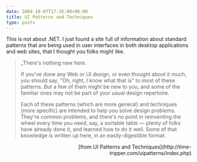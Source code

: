 ```yaml
---
date: 2004-10-07T17:35:00+00:00
title: UI Patterns and Techniques
type: posts
---
```

This is not about .NET. I just found a site full of information about standard patterns that are being used in user interfaces in both desktop applications and web sites, that I thought you folks might like.

> _There's nothing new here.
>
> If you've done any Web or UI design, or even thought about it much, you should say, "Oh, right, I know what that is" to most of these patterns. But a few of them might be new to you, and some of the familiar ones may not be part of your usual design repertoire.
>
> Each of these patterns (which are more general) and techniques (more specific) are intended to help you solve design problems. They're common problems, and there's no point in reinventing the wheel every time you need, say, a sortable table &#8212; plenty of folks have already done it, and learned how to do it well. Some of that knowledge is written up here, in an easily-digestible format.
> </i> </blockquote>
>
> <p align="right">
>   [from UI Patterns and Techniques](http://time-tripper.com/uipatterns/index.php)
>
